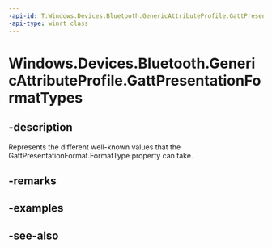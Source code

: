 ```yaml
---
-api-id: T:Windows.Devices.Bluetooth.GenericAttributeProfile.GattPresentationFormatTypes
-api-type: winrt class
---
```


<!-- Class syntax.
public class GattPresentationFormatTypes 
-->

# Windows.Devices.Bluetooth.GenericAttributeProfile.GattPresentationFormatTypes

## -description
Represents the different well-known values that the GattPresentationFormat.FormatType property can take.

## -remarks

## -examples

## -see-also
